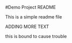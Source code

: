 #Demo Project README

This is a simple readme file



ADDING MORE TEXT


this is bound to cause trouble